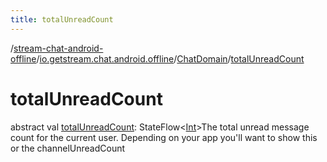 ```yaml
---
title: totalUnreadCount
---
```

/[stream-chat-android-offline](../../index.md)/[io.getstream.chat.android.offline](../index.md)/[ChatDomain](index.md)/[totalUnreadCount](totalUnreadCount.md)  
  
  
  
# totalUnreadCount  
abstract val [totalUnreadCount](totalUnreadCount.md): StateFlow&lt;[Int](https://kotlinlang.org/api/latest/jvm/stdlib/kotlin/-int/index.html)&gt;The total unread message count for the current user. Depending on your app you'll want to show this or the channelUnreadCount
